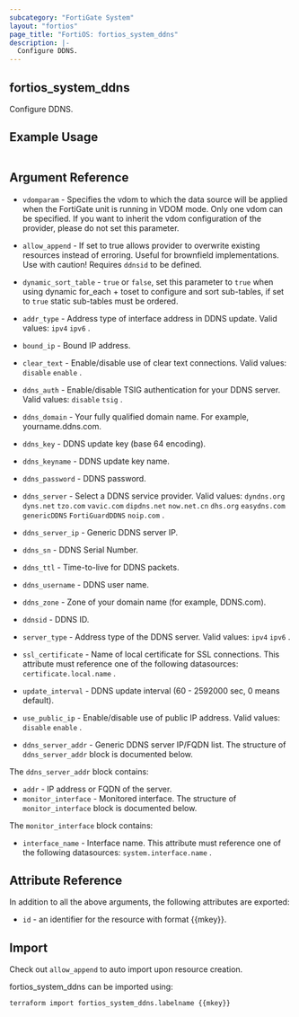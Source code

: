 ```yaml
---
subcategory: "FortiGate System"
layout: "fortios"
page_title: "FortiOS: fortios_system_ddns"
description: |-
  Configure DDNS.
---
```


## fortios_system_ddns
Configure DDNS.

## Example Usage

```hcl

```

## Argument Reference
* `vdomparam` - Specifies the vdom to which the data source will be applied when the FortiGate unit is running in VDOM mode. Only one vdom can be specified. If you want to inherit the vdom configuration of the provider, please do not set this parameter.
* `allow_append` - If set to true allows provider to overwrite existing resources instead of erroring. Useful for brownfield implementations. Use with caution! Requires `ddnsid` to be defined.
* `dynamic_sort_table` - `true` or `false`, set this parameter to `true` when using dynamic for_each + toset to configure and sort sub-tables, if set to `true` static sub-tables must be ordered.

* `addr_type` - Address type of interface address in DDNS update. Valid values: `ipv4` `ipv6` .
* `bound_ip` - Bound IP address.
* `clear_text` - Enable/disable use of clear text connections. Valid values: `disable` `enable` .
* `ddns_auth` - Enable/disable TSIG authentication for your DDNS server. Valid values: `disable` `tsig` .
* `ddns_domain` - Your fully qualified domain name. For example, yourname.ddns.com.
* `ddns_key` - DDNS update key (base 64 encoding).
* `ddns_keyname` - DDNS update key name.
* `ddns_password` - DDNS password.
* `ddns_server` - Select a DDNS service provider. Valid values: `dyndns.org` `dyns.net` `tzo.com` `vavic.com` `dipdns.net` `now.net.cn` `dhs.org` `easydns.com` `genericDDNS` `FortiGuardDDNS` `noip.com` .
* `ddns_server_ip` - Generic DDNS server IP.
* `ddns_sn` - DDNS Serial Number.
* `ddns_ttl` - Time-to-live for DDNS packets.
* `ddns_username` - DDNS user name.
* `ddns_zone` - Zone of your domain name (for example, DDNS.com).
* `ddnsid` - DDNS ID.
* `server_type` - Address type of the DDNS server. Valid values: `ipv4` `ipv6` .
* `ssl_certificate` - Name of local certificate for SSL connections. This attribute must reference one of the following datasources: `certificate.local.name` .
* `update_interval` - DDNS update interval (60 - 2592000 sec, 0 means default).
* `use_public_ip` - Enable/disable use of public IP address. Valid values: `disable` `enable` .
* `ddns_server_addr` - Generic DDNS server IP/FQDN list. The structure of `ddns_server_addr` block is documented below.

The `ddns_server_addr` block contains:

* `addr` - IP address or FQDN of the server.
* `monitor_interface` - Monitored interface. The structure of `monitor_interface` block is documented below.

The `monitor_interface` block contains:

* `interface_name` - Interface name. This attribute must reference one of the following datasources: `system.interface.name` .

## Attribute Reference

In addition to all the above arguments, the following attributes are exported:
* `id` - an identifier for the resource with format {{mkey}}.

## Import

Check out `allow_append` to auto import upon resource creation.

fortios_system_ddns can be imported using:
```sh
terraform import fortios_system_ddns.labelname {{mkey}}
```
